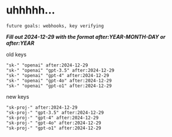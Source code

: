 # uhhhhh...

`future goals: webhooks, key verifying`



***Fill out 2024-12-29 with the format after:YEAR-MONTH-DAY or after:YEAR***

old keys
```
"sk-" "openai" after:2024-12-29
"sk-" "openai" "gpt-3.5" after:2024-12-29
"sk-" "openai" "gpt-4" after:2024-12-29
"sk-" "openai" "gpt-4o" after:2024-12-29
"sk-" "openai" "gpt-o1" after:2024-12-29
```

new keys
```
"sk-proj-" after:2024-12-29
"sk-proj-" "gpt-3.5" after:2024-12-29
"sk-proj-" "gpt-4" after:2024-12-29
"sk-proj-" "gpt-4o" after:2024-12-29
"sk-proj-" "gpt-o1" after:2024-12-29
```
